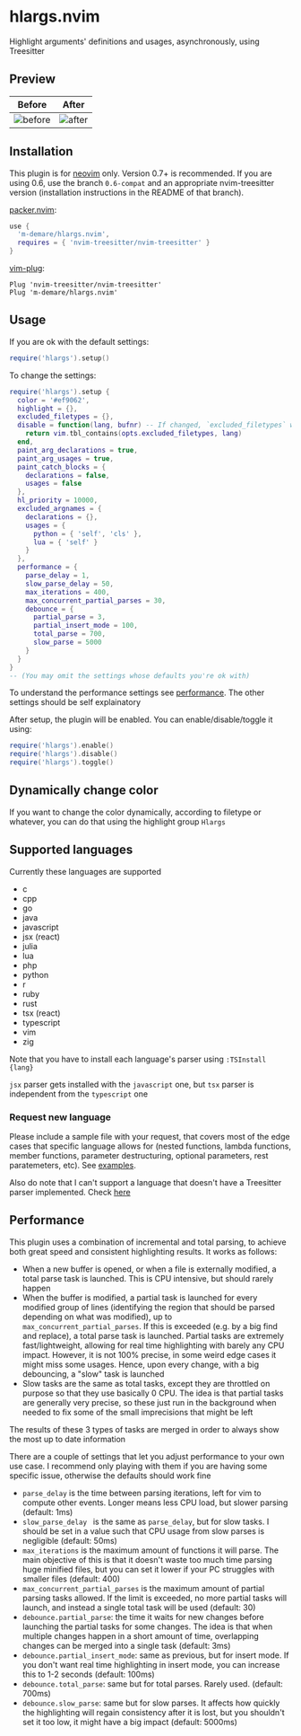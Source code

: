 # hlargs.nvim

Highlight arguments' definitions and usages, asynchronously, using Treesitter


## Preview

| Before | After |
| --- | ----------- |
| ![before](https://user-images.githubusercontent.com/34817965/153656813-8c037f48-70a8-486d-890a-484695b33067.png) | ![after](https://user-images.githubusercontent.com/34817965/153656820-65bc6144-c4e7-4b5c-a671-0ada8cd8c0eb.png) |


## Installation
This plugin is for [neovim](https://neovim.io/) only. Version 0.7+ is recommended. If
you are using 0.6, use the branch `0.6-compat` and an appropriate nvim-treesitter
version (installation instructions in the README of that branch).

[packer.nvim](https://github.com/wbthomason/packer.nvim):
```lua
use {
  'm-demare/hlargs.nvim',
  requires = { 'nvim-treesitter/nvim-treesitter' }
}
```

[vim-plug](https://github.com/junegunn/vim-plug):
```vim
Plug 'nvim-treesitter/nvim-treesitter'
Plug 'm-demare/hlargs.nvim'
```

## Usage

If you are ok with the default settings:
```lua
require('hlargs').setup()
```

To change the settings:
```lua
require('hlargs').setup {
  color = '#ef9062',
  highlight = {},
  excluded_filetypes = {},
  disable = function(lang, bufnr) -- If changed, `excluded_filetypes` will be ignored
    return vim.tbl_contains(opts.excluded_filetypes, lang)
  end,
  paint_arg_declarations = true,
  paint_arg_usages = true,
  paint_catch_blocks = {
    declarations = false,
    usages = false
  },
  hl_priority = 10000,
  excluded_argnames = {
    declarations = {},
    usages = {
      python = { 'self', 'cls' },
      lua = { 'self' }
    }
  },
  performance = {
    parse_delay = 1,
    slow_parse_delay = 50,
    max_iterations = 400,
    max_concurrent_partial_parses = 30,
    debounce = {
      partial_parse = 3,
      partial_insert_mode = 100,
      total_parse = 700,
      slow_parse = 5000
    }
  }
}
-- (You may omit the settings whose defaults you're ok with)
```

To understand the performance settings see [performance](#performance). The other settings should be
self explainatory

After setup, the plugin will be enabled. You can enable/disable/toggle it using:
```lua
require('hlargs').enable()
require('hlargs').disable()
require('hlargs').toggle()
```

## Dynamically change color
If you want to change the color dynamically, according to filetype or whatever, you can do that using the highlight group `Hlargs`

## Supported languages
Currently these languages are supported
- c
- cpp
- go
- java
- javascript
- jsx (react)
- julia
- lua
- php
- python
- r
- ruby
- rust
- tsx (react)
- typescript
- vim
- zig

Note that you have to install each language's parser using `:TSInstall {lang}`

`jsx` parser gets installed with the `javascript` one, but `tsx` parser is independent from the
`typescript` one

### Request new language
Please include a sample file with your request, that covers most of the edge cases that specific
language allows for (nested functions, lambda functions, member functions, parameter destructuring,
optional parameters, rest paratemeters, etc). See
[examples](https://github.com/m-demare/hlargs.nvim/tree/main/testfiles).

Also do note that I can't support a language that doesn't have a Treesitter parser implemented.
Check [here](https://github.com/nvim-treesitter/nvim-treesitter#supported-languages)


## Performance
This plugin uses a combination of incremental and total parsing, to achieve both great speed and
consistent highlighting results. It works as follows:
- When a new buffer is opened, or when a file is externally modified, a total parse task is
  launched. This is CPU intensive, but should rarely happen
- When the buffer is modified, a partial task is launched for every modified group of lines
  (identifying the region that should be parsed depending on what was modified), up to
  `max_concurrent_partial_parses`. If this is exceeded (e.g. by a big find and replace), a total
  parse task is launched. Partial tasks are extremely fast/lightweight, allowing for real time
  highlighting with barely any CPU impact. However, it is not 100% precise, in some weird edge cases
  it might miss some usages. Hence, upon every change, with a big debouncing, a "slow" task is
  launched
- Slow tasks are the same as total tasks, except they are throttled on purpose so that they use
  basically 0 CPU. The idea is that partial tasks are generally very precise, so these just run in
  the background when needed to fix some of the small imprecisions that might be left

The results of these 3 types of tasks are merged in order to always show the most up to date
information

There are a couple of settings that let you adjust performance to your own use case. I recommend
only playing with them if you are having some specific issue, otherwise the defaults should work
fine
- `parse_delay` is the time between parsing iterations, left for vim to compute other events. Longer
  means less CPU load, but slower parsing (default: 1ms)
- `slow_parse_delay ` is the same as `parse_delay`, but for slow tasks. I should be set in a value
  such that CPU usage from slow parses is negligible (default: 50ms)
- `max_iterations` is the maximum amount of functions it will parse. The main objective of this is
  that it doesn't waste too much time parsing huge minified files, but you can set it lower if your
  PC struggles with smaller files (default: 400)
- `max_concurrent_partial_parses` is the maximum amount of partial parsing tasks allowed. If the
  limit is exceeded, no more partial tasks will launch, and instead a single total task will be used
  (default: 30)
- `debounce.partial_parse`: the time it waits for new changes before launching the partial tasks for
  some changes. The idea is that when multiple changes happen in a short amount of time, overlapping
  changes can be merged into a single task (default: 3ms)
- `debounce.partial_insert_mode`: same as previous, but for insert mode. If you don't want real time
  highlighting in insert mode, you can increase this to 1-2 seconds (default: 100ms)
- `debounce.total_parse`: same but for total parses. Rarely used. (default: 700ms)
- `debounce.slow_parse`: same but for slow parses. It affects how quickly the highlighting will
  regain consistency after it is lost, but you shouldn't set it too low, it might have a big impact
  (default: 5000ms)

